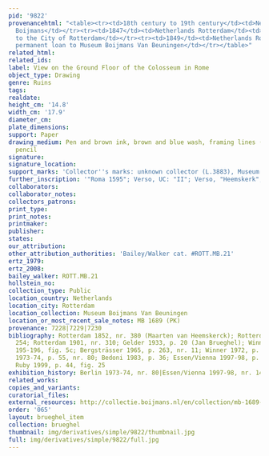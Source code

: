 ```yaml
---
pid: '9822'
provenancehtml: "<table><tr><td>18th century to 19th century</td><td>Netherlands Utrecht</td><td>F.J.O.
  Boijmans</td></tr><tr><td>1847</td><td>Netherlands Rotterdam</td><td>Bequeathed
  to the City of Rotterdam</td></tr><tr><td>1849</td><td>Netherlands Rotterdam</td><td>On
  permanent loan to Museum Boijmans Van Beuningen</td></tr></table>"
related_html:
related_ids:
label: View on the Ground Floor of the Colosseum in Rome
object_type: Drawing
genre: Ruins
tags:
realdate:
height_cm: '14.8'
width_cm: '17.9'
diameter_cm:
plate_dimensions:
support: Paper
drawing_medium: Pen and brown ink, brown and blue wash, framing lines (partial) in
  pencil
signature:
signature_location:
support_marks: 'Collector''s marks: unknown collector (L.3883), Museum Boymans (L.1857)'
further_inscription: '"Roma 1595"; Verso, UC: "II"; Verso, "Heemskerk"; Verso, "310"'
collaborators:
collaborator_notes:
collectors_patrons:
print_type:
print_notes:
printmaker:
publisher:
states:
our_attribution:
other_attribution_authorities: 'Bailey/Walker cat. #ROTT.MB.21'
ertz_1979:
ertz_2008:
bailey_walker: ROTT.MB.21
hollstein_no:
collection_type: Public
location_country: Netherlands
location_city: Rotterdam
location_collection: Museum Boijmans Van Beuningen
location_or_most_recent_sale_notes: MB 1689 (PK)
provenance: 7228|7229|7230
bibliography: Rotterdam 1852, nr. 380 (Maarten van Heemskerck); Rotterdam 1869, nr.
  254; Rotterdam 1901, nr. 310; Gelder 1933, p. 20 (Jan Brueghel); Winner 1961, p.
  195-196, fig. 5c; Bergsträsser 1965, p. 263, nr. 11; Winner 1972, p. 124, 126; Berlin
  1973-74, p. 55, nr. 80; Bedoni 1983, p. 36; Essen/Vienna 1997-98, p. 430, nr. 148;
  Ruby 1999, p. 44, fig. 25
exhibition_history: Berlin 1973-74, nr. 80|Essen/Vienna 1997-98, nr. 148
related_works:
copies_and_variants:
curatorial_files:
external_resources: http://collectie.boijmans.nl/en/collection/mb-1689-(pk)
order: '065'
layout: brueghel_item
collection: brueghel
thumbnail: img/derivatives/simple/9822/thumbnail.jpg
full: img/derivatives/simple/9822/full.jpg
---
```

